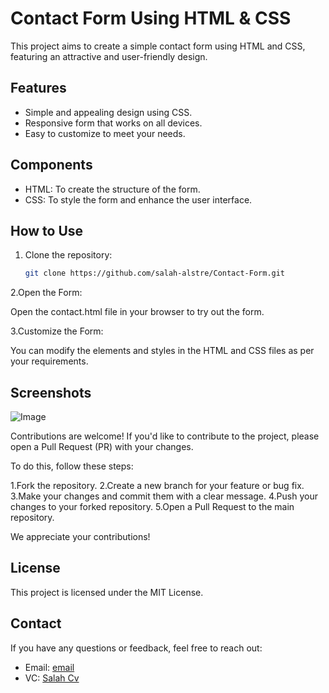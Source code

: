 # Contact Form Using HTML & CSS
This project aims to create a simple contact form using HTML and CSS, featuring an attractive and user-friendly design.

## Features
- Simple and appealing design using CSS.
- Responsive form that works on all devices.
- Easy to customize to meet your needs.


## Components
- HTML: To create the structure of the form.
- CSS: To style the form and enhance the user interface.

## How to Use

1. Clone the repository:
   ```bash
   git clone https://github.com/salah-alstre/Contact-Form.git

2.Open the Form:

Open the contact.html file in your browser to try out the form.

3.Customize the Form:

You can modify the elements and styles in the HTML and CSS files as per your requirements.

## Screenshots

![Image](https://github.com/salah-alstre/Contact-Form/blob/main/assets/email_error.jpg)


Contributions are welcome! If you'd like to contribute to the project, please open a Pull Request (PR) with your changes.

To do this, follow these steps:

1.Fork the repository.
2.Create a new branch for your feature or bug fix.
3.Make your changes and commit them with a clear message.
4.Push your changes to your forked repository.
5.Open a Pull Request to the main repository.

We appreciate your contributions!


## License
This project is licensed under the MIT License.

## Contact
If you have any questions or feedback, feel free to reach out:

- Email: [email](mailto:error.salah59@gmail.com)
- VC:    [ Salah Cv ](https://salahcv.site/)
